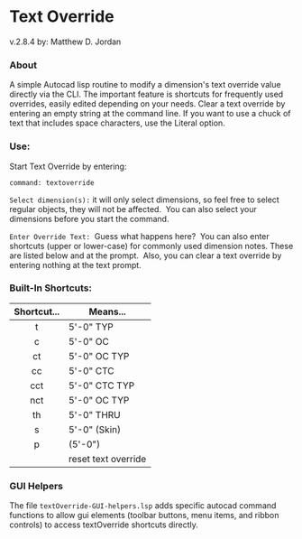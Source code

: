 Text Override
===
v.2.8.4
by: Matthew D. Jordan

### About

A simple Autocad lisp routine to modify a dimension's text override value directly via the CLI.  The important feature is shortcuts for frequently used overrides, easily edited depending on your needs.  Clear a text override by entering an empty string at the command line. If you want to use a chuck of text that includes space characters, use the Literal option.

### Use:

Start Text Override by entering:

```command: textoverride```

```Select dimension(s):``` it will only select dimensions, so feel free to select regular objects, they will not be affected.  You can also select your dimensions before you start the command.

```Enter Override Text:```  Guess what happens here?  You can also enter shortcuts (upper or lower-case) for commonly used dimension notes. These are listed below and at the prompt.  Also, you can clear a text override by entering nothing at the text prompt.

### Built-In Shortcuts:

Shortcut... | Means... 
:---------: | --------
t           | 5'-0" TYP
c           | 5'-0" OC
ct          | 5'-0" OC TYP
cc          | 5'-0" CTC
cct         | 5'-0" CTC TYP
nct         | 5'-0" <newline> OC TYP
th          | 5'-0" THRU
s           | 5'-0" (Skin)
p           | (5'-0")
<none>      | reset text override


### GUI Helpers

The file ```textOverride-GUI-helpers.lsp``` adds specific autocad command functions to allow gui elements (toolbar buttons, menu items, and ribbon controls) to access textOverride shortcuts directly.